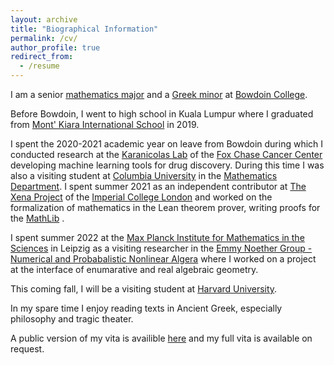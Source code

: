 ```yaml
---
layout: archive
title: "Biographical Information"
permalink: /cv/
author_profile: true
redirect_from:
  - /resume
---
```

I am a senior [mathematics major](https://www.bowdoin.edu/math/) and a [Greek minor](https://www.bowdoin.edu/classics/) at [Bowdoin College](https://www.bowdoin.edu/). <br/>

Before Bowdoin, I went to high school in Kuala Lumpur where I graduated from [Mont' Kiara International School](https://www.mkis.edu.my/) in 2019. <br/>

I spent the 2020-2021 academic year on leave from Bowdoin during which I conducted research at the [Karanicolas Lab](https://www.karanicolaslab.org/) of the [Fox Chase Cancer Center](https://www.foxchase.org/) developing machine learning tools for drug discovery. During this time I was also a visiting student at [Columbia University](https://www.columbia.edu/) in the [Mathematics Department](https://www.math.columbia.edu/). I spent summer 2021 as an independent contributor at [The Xena Project](https://xenaproject.wordpress.com/) of the [Imperial College London](https://www.imperial.ac.uk/) and worked on the formalization of mathematics in the Lean theorem prover, writing proofs for the [MathLib](https://leanprover-community.github.io/mathlib-overview.html) .  <br/>

I spent summer 2022 at the [Max Planck Institute for Mathematics in the Sciences](https://www.mis.mpg.de/) in Leipzig as a visiting researcher in the [Emmy Noether Group - Numerical and Probabalistic Nonlinear Algera](https://www.mis.mpg.de/breiding/index.html) where I worked on a project at the interface of enumarative and real algebraic geometry. <br/>

This coming fall, I will be a visiting student at [Harvard University](https://www.harvard.edu/).<br/>

In my spare time I enjoy reading texts in Ancient Greek, especially philosophy and tragic theater. <br/>

A public version of my vita is availible [here](https://wgabrielong.github.io/files/Wern_Juin_Gabriel_Ong___CV__Public_.pdf) and my full vita is available on request. 

